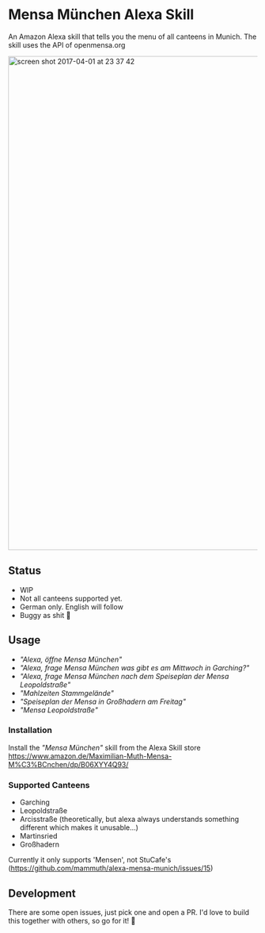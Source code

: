 # Mensa München Alexa Skill

An Amazon Alexa skill that tells you the menu of all canteens in Munich. The skill uses the API of openmensa.org

<img width="996" alt="screen shot 2017-04-01 at 23 37 42" src="https://cloud.githubusercontent.com/assets/3121306/24582649/5e42ee32-1734-11e7-8031-18f7a4ebbcd3.png">


## Status
- WIP
- Not all canteens supported yet.
- German only. English will follow
- Buggy as shit :see_no_evil:

## Usage
- _"Alexa, öffne Mensa München"_
- _"Alexa, frage Mensa München was gibt es am Mittwoch in Garching?"_
- _"Alexa, frage Mensa München nach dem Speiseplan der Mensa Leopoldstraße"_
- _"Mahlzeiten Stammgelände"_
- _"Speiseplan der Mensa in Großhadern am Freitag"_
- _"Mensa Leopoldstraße"_

### Installation
Install the _"Mensa München"_ skill from the Alexa Skill store https://www.amazon.de/Maximilian-Muth-Mensa-M%C3%BCnchen/dp/B06XYY4Q93/


### Supported Canteens
- Garching
- Leopoldstraße
- Arcisstraße (theoretically, but alexa always understands something different which makes it unusable...)
- Martinsried
- Großhadern

Currently it only supports 'Mensen', not StuCafe's (https://github.com/mammuth/alexa-mensa-munich/issues/15)

## Development
There are some open issues, just pick one and open a PR. I'd love to build this together with others, so go for it! :muscle:
